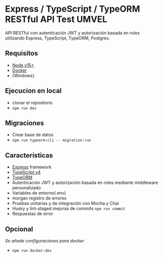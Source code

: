 # Express / TypeScript / TypeORM RESTful API Test UMVEL

API RESTful con autenticación JWT y autorización basada en roles utilizando Express, TypeScript, TypeORM, Postgres.

## Requisitos

- [Node v15+](https://nodejs.org/)
- [Docker](https://www.docker.com/)
- [Windows]

## Ejecucion en local

- clonar el repositorio
- `npm run dev`

## Migraciones
-  Crear base de datos
- `npm run typeorm:cli -- migration:run`

## Características

- [Express](https://github.com/expressjs/express) framework
- [TypeScript v4](https://github.com/microsoft/TypeScript) 
- [TypeORM](https://typeorm.io/) 
- Autenticación JWT y autorización basada en roles mediante middleware personalizado
- Variables de entorno(.env)
- morgan registro de errores
- Pruebas unitarias y de integración con Mocha y Chai
- Husky y lint-staged  mejoras de commits
  `npm run commit`
- Respuestas de error

## Opcional
_Se añade configuraciones para docker_

- `npm run docker:dev`

